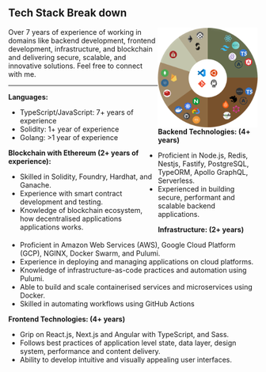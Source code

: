 ## Tech Stack Break down
<style>
  #info-1 {
    float:left;
    width:60%;
  }
</style>
<div>
  <div id="info-1">
  Over 7 years of experience of working in domains like backend development, frontend development, infrastructure, and blockchain and delivering secure, scalable, and innovative solutions. Feel free to connect with me.

  ---

  <b>Languages: </b>
  - TypeScript/JavaScript: 7+ years of experience
  - Solidity: 1+ year of experience
  - Golang: >1 year of experience

  <b>Blockchain with Ethereum (2+ years of experience):</b>
  - Skilled in Solidity, Foundry, Hardhat, and Ganache.
  - Experience with smart contract development and testing.
  - Knowledge of blockchain ecosystem, how decentralised applications applications works. 

  </div>  
  <img src="./assets/stackbreakdown-t.png" style="float: right; width: 40%">
  </img>
</div>

<div>

<b>Backend Technologies: (4+ years)</b>
- Proficient in Node.js, Redis, Nestjs, Fastify, PostgreSQL, TypeORM, Apollo GraphQL, Serverless.
- Experienced in building secure, performant and scalable backend applications.

<b>Infrastructure: (2+ years)</b>
- Proficient in Amazon Web Services (AWS), Google Cloud Platform (GCP), NGINX, Docker Swarm, and Pulumi.
- Experience in deploying and managing applications on cloud platforms.
- Knowledge of infrastructure-as-code practices and automation using Pulumi.
- Able to build and scale containerised services and microservices using Docker.
- Skilled in automating workflows using GitHub Actions

<b>Frontend Technologies: (4+ years)</b>
- Grip on React.js, Next.js and Angular with TypeScript, and Sass.
- Follows best practices of application level state, data layer, design system, performance and content delivery.
- Ability to develop intuitive and visually appealing user interfaces.
</div> 
